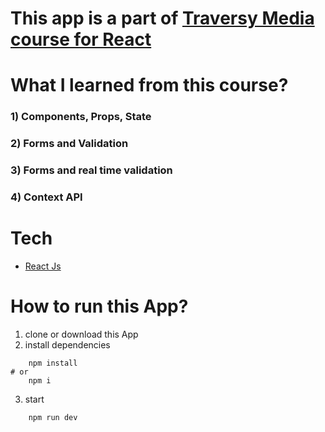# This app is a part of [Traversy Media course for React](https://www.udemy.com/course/react-front-to-back-2022/)

# What I learned from this course? 

### 1) Components, Props, State
### 2) Forms and Validation  
### 3) Forms and real time validation  
### 4) Context API

# Tech

* [React Js](https://reactjs.org/)

# How to run this App? 

1) clone or download this App 
2)  install dependencies

```shell 
	npm install 
# or 
	npm i 
```
3) start 

```shell 
	npm run dev
```
